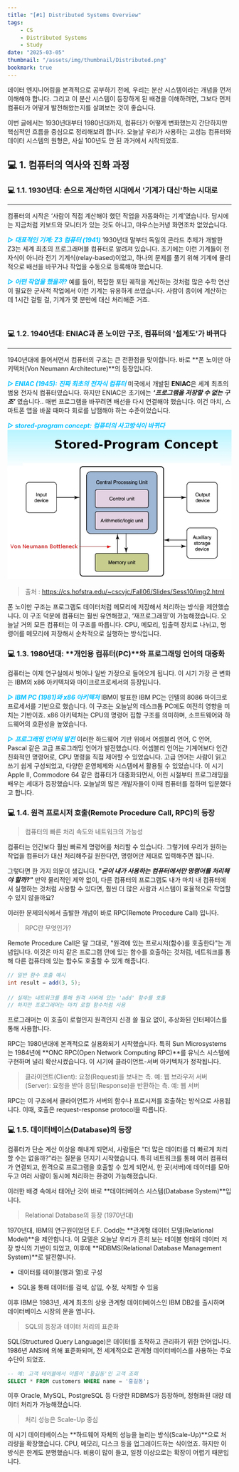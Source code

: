 ```yaml
---
title: "[#1] Distributed Systems Overview"
tags:
    - CS
    - Distributed Systems
    - Study
date: "2025-03-05"
thumbnail: "/assets/img/thumbnail/Distributed.png"
bookmark: true
---
```


데이터 엔지니어링을 본격적으로 공부하기 전에, 우리는 분산 시스템이라는 개념을 먼저 이해해야 합니다. 그리고 이 분산 시스템이 등장하게 된 배경을 이해하려면, 그보다 먼저 컴퓨터가 어떻게 발전해왔는지를 살펴보는 것이 좋습니다.

이번 글에서는 1930년대부터 1980년대까지, 컴퓨터가 어떻게 변화했는지 간단하지만 핵심적인 흐름을 중심으로 정리해보려 합니다. 오늘날 우리가 사용하는 고성능 컴퓨터와 데이터 시스템의 원형은, 사실 100년도 안 된 과거에서 시작되었죠.

## 💻 1. 컴퓨터의 역사와 진화 과정

### 💻 1.1. 1930년대: 손으로 계산하던 시대에서 '기계가 대신'하는 시대로
---
컴퓨터의 시작은 ‘사람이 직접 계산해야 했던 작업을 자동화하는 기계’였습니다. 당시에는 지금처럼 키보드와 모니터가 있는 것도 아니고, 마우스는커녕 화면조차 없었습니다.

***<span style="color:#00BFFF">▷ 대표적인 기계: Z3 컴퓨터 (1941)</span>***
1930년대 말부터 독일의 콘라드 추제가 개발한 Z3는 세계 최초의 프로그래머블 컴퓨터로 알려져 있습니다. 초기에는 이런 기계들이 전자식이 아니라 전기 기계식(relay-based)이었고, 하나의 문제를 풀기 위해 기계에 물리적으로 배선을 바꾸거나 작업을 수동으로 등록해야 했습니다.

***<span style="color:#00BFFF">▷ 어떤 작업을 했을까?</span>***
예를 들어, 복잡한 포탄 궤적을 계산하는 것처럼 많은 수학 연산이 필요한 군사적 작업에서 이런 기계는 유용하게 쓰였습니다. 사람이 종이에 계산하는 데 1시간 걸릴 걸, 기계가 몇 분만에 대신 처리해준 거죠.

<br>

### 💻 1.2. 1940년대: ENIAC과 폰 노이만 구조, 컴퓨터의 '설계도'가 바뀌다
---
1940년대에 들어서면서 컴퓨터의 구조는 큰 전환점을 맞이합니다. 바로 **폰 노이만 아키텍처(Von Neumann Architecture)**의 등장입니다.

***<span style="color:#00BFFF">▷ ENIAC (1945): 진짜 최초의 전자식 컴퓨터</span>***
미국에서 개발된 **ENIAC**은 세계 최초의 범용 전자식 컴퓨터였습니다. 하지만 ENIAC은 초기에는 ***‘프로그램을 저장할 수 없는 구조’*** 였습니다.. 매번 프로그램을 바꾸려면 배선을 다시 연결해야 했습니다.
이건 마치, 스마트폰 앱을 바꿀 때마다 회로를 납땜해야 하는 수준이었습니다.

***<span style="color:#00BFFF">▷ stored-program concept: 컴퓨터의 사고방식이 바뀌다</span>***
<img src="/assets/img/storedProgram.PNG" alt="storedProgram" />

> 출처 : https://cs.hofstra.edu/~cscvjc/Fall06/Slides/Sess10/img2.html

폰 노이만 구조는 프로그램도 데이터처럼 메모리에 저장해서 처리하는 방식을 제안했습니다. 이 구조 덕분에 컴퓨터는 훨씬 유연해졌고, ‘재프로그래밍’이 가능해졌습니다.
오늘날 거의 모든 컴퓨터는 이 구조를 따릅니다. CPU, 메모리, 입출력 장치로 나뉘고, 명령어를 메모리에 저장해서 순차적으로 실행하는 방식입니다.


### 💻 1.3. 1980년대: **개인용 컴퓨터(PC)**와 프로그래밍 언어의 대중화
컴퓨터는 이제 연구실에서 벗어나 일반 가정으로 들어오게 됩니다. 이 시기 가장 큰 변화는 IBM의 x86 아키텍처와 마이크로프로세서의 등장입니다.

***<span style="color:#00BFFF">▷ IBM PC (1981)와 x86 아키텍처</span>***
IBM이 발표한 IBM PC는 인텔의 8086 마이크로프로세서를 기반으로 했습니다.
이 구조는 오늘날의 데스크톱 PC에도 여전히 영향을 미치는 기반이죠.
x86 아키텍처는 CPU의 명령어 집합 구조를 의미하며, 소프트웨어와 하드웨어의 호환성을 높였습니다.

***<span style="color:#00BFFF">▷ 프로그래밍 언어의 발전</span>***
이러한 하드웨어 기반 위에서 어셈블리 언어, C 언어, Pascal 같은 고급 프로그래밍 언어가 발전했습니다.
어셈블리 언어는 기계어보다 인간 친화적인 명령어로, CPU 명령을 직접 제어할 수 있었습니다.
고급 언어는 사람이 읽고 쓰기 쉽게 구성되었고, 다양한 운영체제와 시스템에서 활용될 수 있었습니다.
이 시기 Apple II, Commodore 64 같은 컴퓨터가 대중화되면서, 어린 시절부터 프로그래밍을 배우는 세대가 등장했습니다.
오늘날의 많은 개발자들이 이때 컴퓨터를 접하며 입문했다고 합니다.

### 💻 1.4. 원격 프로시저 호출(Remote Procedure Call, RPC)의 등장

> 컴퓨터의 빠른 처리 속도와 네트워크의 가능성

컴퓨터는 인간보다 훨씬 빠르게 명령어를 처리할 수 있습니다. 그렇기에 우리가 원하는 작업을 컴퓨터가 대신 처리해주길 원한다면, 명령어만 제대로 입력해주면 됩니다.

그렇다면 한 가지 의문이 생깁니다. ***"굳이 내가 사용하는 컴퓨터에서만 명령어를 처리해야 할까?"***
만약 물리적인 제약 없이, 다른 컴퓨터의 프로그램도 내가 마치 내 컴퓨터에서 실행하는 것처럼 사용할 수 있다면, 훨씬 더 많은 사람과 시스템이 효율적으로 작업할 수 있지 않을까요?

이러한 문제의식에서 출발한 개념이 바로 RPC(Remote Procedure Call) 입니다.

> RPC란 무엇인가?

Remote Procedure Call은 말 그대로, "원격에 있는 프로시저(함수)를 호출한다"는 개념입니다.
이것은 마치 같은 프로그램 안에 있는 함수를 호출하는 것처럼, 네트워크를 통해 다른 컴퓨터에 있는 함수도 호출할 수 있게 해줍니다.

```java
// 일반 함수 호출 예시
int result = add(3, 5); 

// 실제는 네트워크를 통해 원격 서버에 있는 'add' 함수를 호출
// 하지만 프로그래머는 마치 로컬 함수처럼 사용
```

프로그래머는 이 호출이 로컬인지 원격인지 신경 쓸 필요 없이, 추상화된 인터페이스를 통해 사용합니다.

RPC는 1980년대에 본격적으로 실용화되기 시작했습니다. 특히 Sun Microsystems는 1984년에 **ONC RPC(Open Network Computing RPC)**를 유닉스 시스템에 구현하며 널리 확산시켰습니다.
이 시기에 클라이언트-서버 아키텍처가 정착됩니다.

> 클라이언트(Client): 요청(Request)을 보내는 측. 예: 웹 브라우저
> 서버(Server): 요청을 받아 응답(Response)을 반환하는 측. 예: 웹 서버

RPC는 이 구조에서 클라이언트가 서버의 함수나 프로시저를 호출하는 방식으로 사용됩니다. 이때, 호출은 request-response protocol을 따릅니다.

### 💻 1.5. 데이터베이스(Database)의 등장

컴퓨터가 단순 계산 이상을 해내게 되면서, 사람들은 “더 많은 데이터를 더 빠르게 처리할 수는 없을까?”라는 질문을 던지기 시작했습니다.
특히 네트워크를 통해 여러 컴퓨터가 연결되고, 원격으로 프로그램을 호출할 수 있게 되면서, 한 곳(서버)에 데이터를 모아두고 여러 사람이 동시에 처리하는 환경이 가능해졌습니다.

이러한 배경 속에서 태어난 것이 바로 **데이터베이스 시스템(Database System)**입니다.

> Relational Database의 등장 (1970년대)

1970년대, IBM의 연구원이었던 E.F. Codd는 **관계형 데이터 모델(Relational Model)**을 제안합니다. 이 모델은 오늘날 우리가 흔히 보는 테이블 형태의 데이터 저장 방식의 기반이 되었고, 이후에 **RDBMS(Relational Database Management System)**로 발전합니다.

 - 데이터를 테이블(행과 열)로 구성

 - SQL을 통해 데이터를 검색, 삽입, 수정, 삭제할 수 있음

이후 IBM은 1983년, 세계 최초의 상용 관계형 데이터베이스인 IBM DB2를 출시하며 데이터베이스 시장의 문을 엽니다.

> SQL의 등장과 데이터 처리의 표준화

SQL(Structured Query Language)은 데이터를 조작하고 관리하기 위한 언어입니다.
1986년 ANSI에 의해 표준화되며, 전 세계적으로 관계형 데이터베이스를 사용하는 주요 수단이 되었죠.

```sql
-- 예: 고객 테이블에서 이름이 '홍길동'인 고객 조회
SELECT * FROM customers WHERE name = '홍길동';
```

이후 Oracle, MySQL, PostgreSQL 등 다양한 RDBMS가 등장하며, 정형화된 대량 데이터 처리가 가능해졌습니다.

> 처리 성능은 Scale-Up 중심

이 시기 데이터베이스는 **하드웨어 자체의 성능을 늘리는 방식(Scale-Up)**으로 처리량을 확장했습니다.
CPU, 메모리, 디스크 등을 업그레이드하는 식이었죠.
하지만 이 방식은 한계도 분명했습니다. 비용이 많이 들고, 일정 이상으로는 확장이 어렵기 때문입니다.